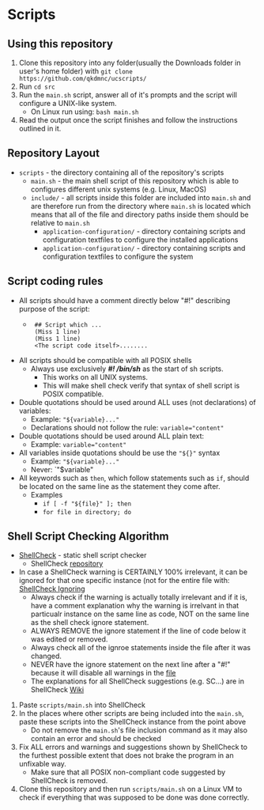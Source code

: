 # Scripts
## Using this repository
1. Clone this repository into any folder(usually the Downloads folder in user's home folder) with `git clone https://github.com/qkdmnc/ucscripts/`
2. Run `cd src`
3. Run the `main.sh` script, answer all of it's prompts and the script will configure a UNIX-like system.
	* On Linux run using: `bash main.sh`
4. Read the output once the script finishes and follow the instructions outlined in it.


## Repository Layout
* `scripts` - the directory containing all of the repository's scripts
	* `main.sh` - the main shell script of this repository which is able to configures different unix systems (e.g. Linux, MacOS)
	* `include/` - all scripts inside this folder are included into `main.sh` and are therefore run from the directory where `main.sh` is located which means that all of the file and directory paths inside them should be relative to `main.sh`
		* `application-configuration/` - directory containing scripts and configuration textfiles to configure the installed applications
		* `application-configuration/` - directory containing scripts and configuration textfiles to configure the system


## Script coding rules
* All scripts should have a comment directly below "#!" describing purpose of the script:
	 * ```
	 	## Script which ...
		(Miss 1 line)
		(Miss 1 line)
	 	<The script code itself>........
	    ```
* All scripts should be compatible with all POSIX shells
	* Always use exclusively ***#! /bin/sh*** as the start of sh scripts.
		* This works on all UNIX systems.
		* This will make shell check verify that syntax of shell script is POSIX compatible.  
* Double quotations should be used around ALL uses (not declarations) of variables:
	* Example: `"${variable}..."`
	* Declarations should not follow the rule: `variable="content"`
* Double quotations should be used around ALL plain text:
	*  Example: `variable="content"`
* All variables inside quotations should be use the `"${}"` syntax
	* Example: `"${variable}..."`
	* Never: `"$variable"
* All keywords such as `then`, which follow statements such as `if`, should be located on the same line as the statement they come after.
	* Examples
		* `if [ -f "${file}" ]; then` 
		* `for file in directory; do`


## Shell Script Checking Algorithm
* [ShellCheck](https://www.shellcheck.net/) - static shell script checker
	* ShellCheck [repository](https://github.com/koalaman/shellcheck)
* In case a ShellCheck warning is CERTAINLY 100% irrelevant, it can be ignored for that one specific instance (not for the entire file with: [ShellCheck Ignoring](https://github.com/koalaman/shellcheck/wiki/Ignore)
	* Always check if the warning is actually totally irrelevant and if it is, have a comment explanation why the warning is irrelvant in that particualr instance on the same line as code, NOT on the same line as the shell check ignore statement.
	* ALWAYS REMOVE the ignore statement if the line of code below it was edited or removed.
	* Always check all of the ignroe statements inside the file after it was changed.
	* NEVER have the ignore statement on the next line after a "#!" because it will disable all warnings in the [file](https://github.com/koalaman/shellcheck/wiki/Ignore#ignoring-all-instances-in-a-file-044) 
	* The explanations for all ShellCheck suggestions (e.g. SC...) are in ShellCheck [Wiki](https://github.com/koalaman/shellcheck/wiki)
1. Paste `scripts/main.sh` into ShellCheck
2. In the places where other scripts are being included into the `main.sh`, paste these scripts into the ShellCheck instance from the point above
	* Do not remove the `main.sh`'s file inclusion command as it may also contain an error and should be checked
3. Fix ALL errors and warnings and suggestions shown by ShellCheck to the furthest possible extent that does not brake the program in an unfixable way.
	* Make sure that all POSIX non-compliant code suggested by ShellCheck is removed.
4. Clone this repository and then run `scripts/main.sh` on a Linux VM to check if everything that was supposed to be done was done correctly.
